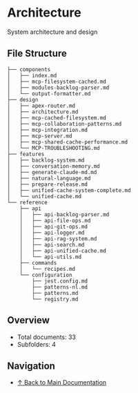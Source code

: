 # Architecture

System architecture and design

## File Structure

```
├── components
│   ├── index.md
│   ├── mcp-filesystem-cached.md
│   ├── modules-backlog-parser.md
│   └── output-formatter.md
├── design
│   ├── apex-router.md
│   ├── architecture.md
│   ├── mcp-cached-filesystem.md
│   ├── mcp-collaboration-patterns.md
│   ├── mcp-integration.md
│   ├── mcp-server.md
│   ├── mcp-shared-cache-performance.md
│   └── MCP-TROUBLESHOOTING.md
├── features
│   ├── backlog-system.md
│   ├── conversation-memory.md
│   ├── generate-claude-md.md
│   ├── natural-language.md
│   ├── prepare-release.md
│   ├── unified-cache-system-complete.md
│   └── unified-cache.md
└── reference
    ├── api
    │   ├── api-backlog-parser.md
    │   ├── api-file-ops.md
    │   ├── api-git-ops.md
    │   ├── api-logger.md
    │   ├── api-rag-system.md
    │   ├── api-search.md
    │   ├── api-unified-cache.md
    │   └── api-utils.md
    ├── commands
    │   └── recipes.md
    └── configuration
        ├── jest.config.md
        ├── patterns-nl.md
        ├── patterns.md
        └── registry.md
```

## Overview

- Total documents: 33
- Subfolders: 4

## Navigation

- [↑ Back to Main Documentation](../)

